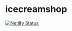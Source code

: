 # icecreamshop
[![Netlify Status](https://api.netlify.com/api/v1/badges/e46c3301-6245-4057-b330-83ac9edb7519/deploy-status)](https://app.netlify.com/sites/vishakhas-icecreamshop/deploys)
